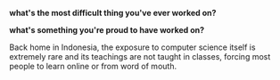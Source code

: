 
**what's the most difficult thing you've ever worked on?**



**what's something you're proud to have worked on?**

Back home in Indonesia, the exposure to computer science itself is extremely rare and its teachings are not taught in classes, forcing most people to learn online or from word of mouth. 